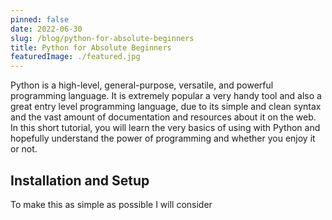 ```yaml
---
pinned: false
date: 2022-06-30
slug: /blog/python-for-absolute-beginners
title: Python for Absolute Beginners
featuredImage: ./featured.jpg
---
```


Python is a high-level, general-purpose, versatile, and powerful programming language. It is extremely popular a very handy tool and also a great entry level programming language, due to its simple and clean syntax and the vast amount of documentation and resources about it on the web. In this short tutorial, you will learn the very basics of using with Python and hopefully understand the power of programming and whether you enjoy it or not.

## Installation and Setup

To make this as simple as possible I will consider
